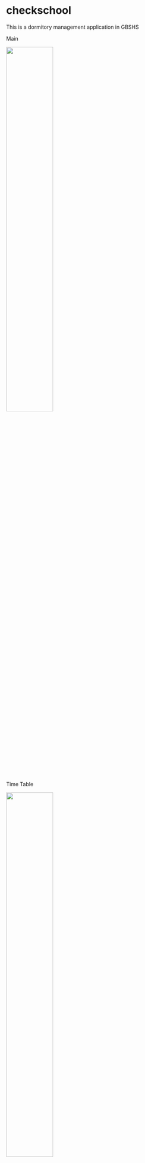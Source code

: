 # checkschool

This is a dormitory management application in GBSHS

Main

<img src = "https://user-images.githubusercontent.com/77566805/147450972-1863ff0d-47e3-4a58-bb5c-a02353887f3f.png" width="50%" height="50%">

Time Table

<img src = "https://user-images.githubusercontent.com/77566805/147450974-ddf53741-e3f0-43af-b4e6-61f4101f92d3.png" width="50%" height="50%">

## Support Url
If you want to call me This is a Support Url

- [privacy](https://github.com/gondnetom/FrenchVocaPrivacyPolicy)
- [support](https://sites.google.com/view/checkingbs/%ED%99%88)
